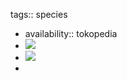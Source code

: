 tags:: species

- availability:: tokopedia
- ![](https://peach-geographical-bat-397.mypinata.cloud/ipfs/QmPPJeUv3rZT67j2EaADssAZpXakzWavm3JoVQvxGGR5Ue)
- ![](https://peach-geographical-bat-397.mypinata.cloud/ipfs/QmUGnKPbQgJTV44jVj5sF6MhasztpFA9XUekWy5c1vg51q)
-